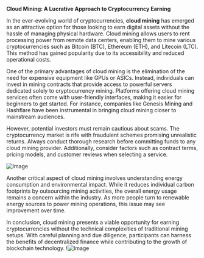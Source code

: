 **Cloud Mining: A Lucrative Approach to Cryptocurrency Earning**

In the ever-evolving world of cryptocurrencies, **cloud mining** has emerged as an attractive option for those looking to earn digital assets without the hassle of managing physical hardware. Cloud mining allows users to rent processing power from remote data centers, enabling them to mine various cryptocurrencies such as Bitcoin (BTC), Ethereum (ETH), and Litecoin (LTC). This method has gained popularity due to its accessibility and reduced operational costs.

One of the primary advantages of cloud mining is the elimination of the need for expensive equipment like GPUs or ASICs. Instead, individuals can invest in mining contracts that provide access to powerful servers dedicated solely to cryptocurrency mining. Platforms offering cloud mining services often come with user-friendly interfaces, making it easier for beginners to get started. For instance, companies like Genesis Mining and Hashflare have been instrumental in bringing cloud mining closer to mainstream audiences.

However, potential investors must remain cautious about scams. The cryptocurrency market is rife with fraudulent schemes promising unrealistic returns. Always conduct thorough research before committing funds to any cloud mining provider. Additionally, consider factors such as contract terms, pricing models, and customer reviews when selecting a service.

![Image](https://github.com/user-attachments/assets/057c907c-805e-4310-a052-f5031067f3de)

Another critical aspect of cloud mining involves understanding energy consumption and environmental impact. While it reduces individual carbon footprints by outsourcing mining activities, the overall energy usage remains a concern within the industry. As more people turn to renewable energy sources to power mining operations, this issue may see improvement over time.

In conclusion, cloud mining presents a viable opportunity for earning cryptocurrencies without the technical complexities of traditional mining setups. With careful planning and due diligence, participants can harness the benefits of decentralized finance while contributing to the growth of blockchain technology. !![Image](https://github.com/user-attachments/assets/057c907c-805e-4310-a052-f5031067f3de)